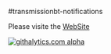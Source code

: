 #transmissionbt-notifications

Please visite the [WebSite][]




[WebSite]: http://rmrodrigues.github.io/transmissionbt-notifications

[![githalytics.com alpha](https://cruel-carlota.pagodabox.com/a8852347a93a51c87eb39ca0f1376761 "githalytics.com")](http://githalytics.com/rmrodrigues/transmissionbt-notifications)
